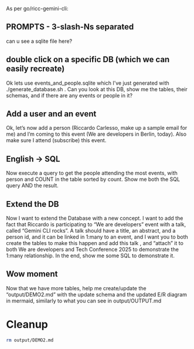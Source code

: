 As per go/ricc-gemini-cli:

## PROMPTS - 3-slash-Ns separated

can u see a sqlite file here?

## double click on a specific DB (which we can easily recreate)

Ok lets use events_and_people.sqlite which I’ve just generated with ./generate_database.sh . Can you look at this DB, show me the tables, their schemas, and if there are any events or people in it?


## Add a user and an event

Ok, let’s now add a person (Riccardo Carlesso, make up a sample email for me) and I’m coming to this event (We are developers in Berlin, today). Also make sure I attend (subscribe) this event.

## English -> SQL

Now execute a query to get the people attending the most events, with person and COUNT in the table sorted by count. Show me both the SQL query AND the result.

## Extend the DB

Now I want to extend the Database with a new concept. I want to add the fact that Riccardo is participating to “We are developers” event with a talk, called “Gemini CLI rocks”. A talk should have a title, an abstract, and a person id, and it can be linked in 1:many to an event, and I want you to both create the tables to make this happen and add this talk , and “attach” it to both We are developers and Tech Conference 2025 to demonstrate the 1:many relationship. In the end, show me some SQL to demonstrate it.


## Wow moment

Now that we have more tables, help me create/update the “output/DEMO2.md” with the update schema and the updated E/R diagram in mermaid, similarly to what you can see in output/OUTPUT.md

# Cleanup

```bash
rm output/DEMO2.md
```
